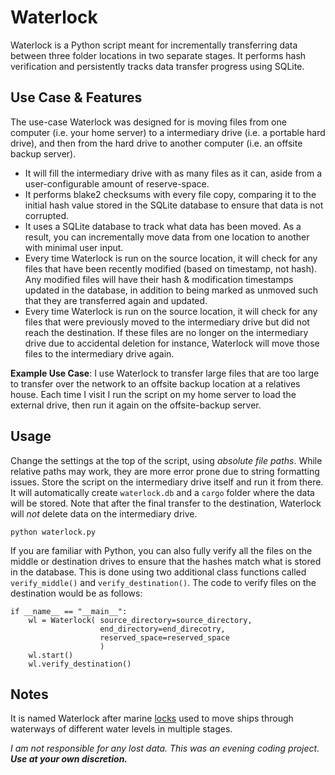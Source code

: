 # Waterlock

Waterlock is a Python script meant for incrementally transferring data between three folder locations in two separate stages. It performs hash verification and persistently tracks data transfer progress using SQLite.


## Use Case & Features
The use-case Waterlock was designed for is moving files from one computer (i.e. your home server) to a intermediary drive (i.e. a portable hard drive), and then from the hard drive to another computer (i.e. an offsite backup server). 
- It will fill the intermediary drive with as many files as it can, aside from a user-configurable amount of reserve-space. 
- It performs blake2 checksums with every file copy, comparing it to the initial hash value stored in the SQLite database to ensure that data is not corrupted. 
- It uses a SQLite database to track what data has been moved. As a result, you can incrementally move data from one location to another with minimal user input. 
- Every time Waterlock is run on the source location, it will check for any files that have been recently modified (based on timestamp, not hash). Any modified files will have their hash & modification timestamps updated in the database, in addition to being marked as unmoved such that they are transferred again and updated. 
- Every time Waterlock is run on the source location, it will check for any files that were previously moved to the intermediary drive but did not reach the destination. If these files are no longer on the intermediary drive due to accidental deletion for instance, Waterlock will move those files to the intermediary drive again.


**Example Use Case**: I use Waterlock to transfer large files that are too large to transfer over the network to an offsite backup location at a relatives house. Each time I visit I run the script on my home server to load the external drive, then run it again on the offsite-backup server. 


## Usage
Change the settings at the top of the script, using *absolute file paths*. While relative paths may work, they are more error prone due to string formatting issues. Store the script on the intermediary drive itself and run it from there. It will automatically create `waterlock.db` and a `cargo` folder where the data will be stored. Note that after the final transfer to the destination, Waterlock will *not* delete data on the intermediary drive. 

```
python waterlock.py
```

If you are familiar with Python, you can also fully verify all the files on the middle or destination drives to ensure that the hashes match what is stored in the database. This is done using two additional class functions called `verify_middle()` and `verify_destination()`. The code to verify files on the destination would be as follows:

```
if __name__ == "__main__":
    wl = Waterlock( source_directory=source_directory, 
                    end_directory=end_direcotry, 
                    reserved_space=reserved_space
                    )
    wl.start()
    wl.verify_destination()
```



## Notes
It is named Waterlock after marine [locks](https://en.wikipedia.org/wiki/Lock_(water_navigation)) used to move ships through waterways of different water levels in multiple stages. 


*I am not responsible for any lost data. This was an evening coding project. **Use at your own discretion.***